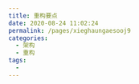 ```yaml
---
title: 重构要点
date: 2020-08-24 11:02:24
permalink: /pages/xieghaungaesooj9
categories: 
  - 架构
  - 重构
tags: 
  - 
---
```

